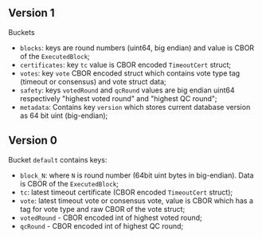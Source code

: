
## Version 1

Buckets
- `blocks`: keys are round numbers (uint64, big endian) and value is CBOR of the `ExecutedBlock`;
- `certificates`: key `tc` value is CBOR encoded `TimeoutCert` struct;
- `votes`: key `vote` CBOR encoded struct which contains vote type tag (timeout or consensus) and vote struct data;
- `safety`: keys `votedRound` and `qcRound` values are big endian uint64 respectively "highest voted round" and "highest QC round";
- `metadata`: Contains key `version` which stores current database version as 64 bit uint (big-endian);


## Version 0

Bucket `default` contains keys:
- `block_N`: where `N` is round number (64bit uint bytes in big-endian). Data is CBOR of the `ExecutedBlock`;
- `tc`: latest timeout certificate (CBOR encoded `TimeoutCert` struct);
- `vote`: latest timeout vote or consensus vote, value is CBOR which has a tag for vote type and raw CBOR of the vote struct;
- `votedRound` - CBOR encoded int of highest voted round;
- `qcRound` - CBOR encoded int of highest QC round;
